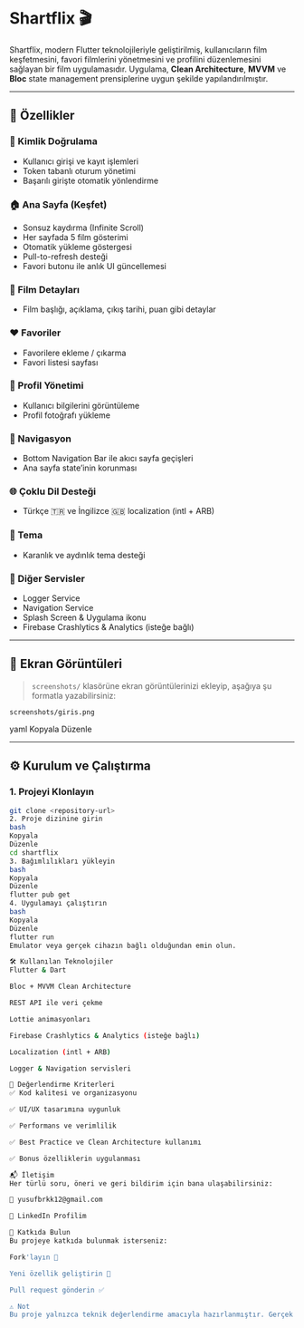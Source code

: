 # Shartflix 🎬

Shartflix, modern Flutter teknolojileriyle geliştirilmiş, kullanıcıların film keşfetmesini, favori filmlerini yönetmesini ve profilini düzenlemesini sağlayan bir film uygulamasıdır. Uygulama, **Clean Architecture**, **MVVM** ve **Bloc** state management prensiplerine uygun şekilde yapılandırılmıştır.

---

## 🚀 Özellikler

### 👤 Kimlik Doğrulama
- Kullanıcı girişi ve kayıt işlemleri
- Token tabanlı oturum yönetimi
- Başarılı girişte otomatik yönlendirme

### 🏠 Ana Sayfa (Keşfet)
- Sonsuz kaydırma (Infinite Scroll)
- Her sayfada 5 film gösterimi
- Otomatik yükleme göstergesi
- Pull-to-refresh desteği
- Favori butonu ile anlık UI güncellemesi

### 🎥 Film Detayları
- Film başlığı, açıklama, çıkış tarihi, puan gibi detaylar

### ❤️ Favoriler
- Favorilere ekleme / çıkarma
- Favori listesi sayfası

### 🧑 Profil Yönetimi
- Kullanıcı bilgilerini görüntüleme
- Profil fotoğrafı yükleme

### 🔀 Navigasyon
- Bottom Navigation Bar ile akıcı sayfa geçişleri
- Ana sayfa state’inin korunması

### 🌐 Çoklu Dil Desteği
- Türkçe 🇹🇷 ve İngilizce 🇬🇧 localization (intl + ARB)

### 🎨 Tema
- Karanlık ve aydınlık tema desteği

### 🧰 Diğer Servisler
- Logger Service
- Navigation Service
- Splash Screen & Uygulama ikonu
- Firebase Crashlytics & Analytics (isteğe bağlı)

---

## 📸 Ekran Görüntüleri

> `screenshots/` klasörüne ekran görüntülerinizi ekleyip, aşağıya şu formatla yazabilirsiniz:

`screenshots/giris.png`

yaml
Kopyala
Düzenle

---


## ⚙️ Kurulum ve Çalıştırma

### 1. Projeyi Klonlayın

```bash
git clone <repository-url>
2. Proje dizinine girin
bash
Kopyala
Düzenle
cd shartflix
3. Bağımlılıkları yükleyin
bash
Kopyala
Düzenle
flutter pub get
4. Uygulamayı çalıştırın
bash
Kopyala
Düzenle
flutter run
Emulator veya gerçek cihazın bağlı olduğundan emin olun.

🛠 Kullanılan Teknolojiler
Flutter & Dart

Bloc + MVVM Clean Architecture

REST API ile veri çekme

Lottie animasyonları

Firebase Crashlytics & Analytics (isteğe bağlı)

Localization (intl + ARB)

Logger & Navigation servisleri

🧪 Değerlendirme Kriterleri
✅ Kod kalitesi ve organizasyonu

✅ UI/UX tasarımına uygunluk

✅ Performans ve verimlilik

✅ Best Practice ve Clean Architecture kullanımı

✅ Bonus özelliklerin uygulanması

📬 İletişim
Her türlü soru, öneri ve geri bildirim için bana ulaşabilirsiniz:

📧 yusufbrkk12@gmail.com

💼 LinkedIn Profilim

🤝 Katkıda Bulun
Bu projeye katkıda bulunmak isterseniz:

Fork'layın 🍴

Yeni özellik geliştirin 🔧

Pull request gönderin ✅

⚠️ Not
Bu proje yalnızca teknik değerlendirme amacıyla hazırlanmıştır. Gerçek bir ürün değildir. Kodun bazı bölümleri güvenlik ve gizlilik nedeniyle paylaşılmamıştır.

